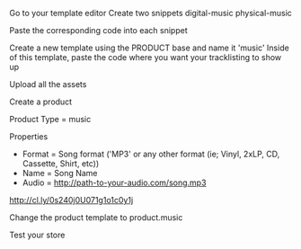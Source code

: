 Go to your template editor
Create two snippets
	digital-music
	physical-music
	
Paste the corresponding code into each snippet

Create a new template using the PRODUCT base and name it 'music'
Inside of this template, paste the code where you want your tracklisting to show up

Upload all the assets

Create a product

Product Type = music

Properties
* Format	= Song format ('MP3' or any other format (ie; Vinyl, 2xLP, CD, Cassette, Shirt, etc))
* Name 	= Song Name
* Audio 	= http://path-to-your-audio.com/song.mp3
	
http://cl.ly/0s240j0U071g1o1c0y1j

Change the product template to product.music

Test your store